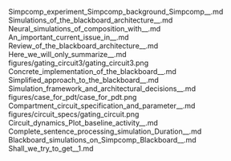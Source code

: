Simpcomp_experiment_Simpcomp_background_Simpcomp__.md
Simulations_of_the_blackboard_architecture__.md
Neural_simulations_of_composition_with__.md
An_important_current_issue_in__.md
Review_of_the_blackboard_architecture__.md
Here_we_will_only_summarize__.md
figures/gating_circuit3/gating_circuit3.png
Concrete_implementation_of_the_blackboard__.md
Simplified_approach_to_the_blackboard__.md
Simulation_framework_and_architectural_decisions__.md
figures/case_for_pdt/case_for_pdt.png
Compartment_circuit_specification_and_parameter__.md
figures/circuit_specs/gating_circuit.png
Circuit_dynamics_Plot_baseline_activity__.md
Complete_sentence_processing_simulation_Duration__.md
Blackboard_simulations_on_Simpcomp_Blackboard__.md
Shall_we_try_to_get__1.md